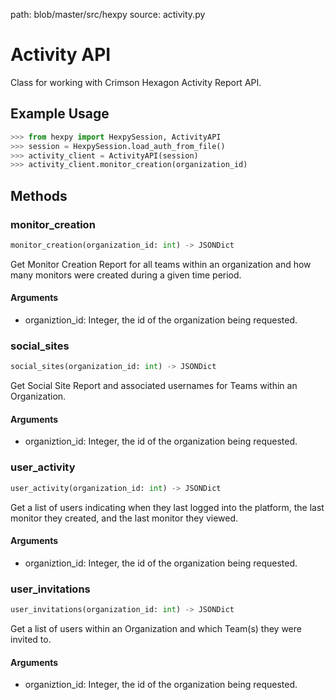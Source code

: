 path: blob/master/src/hexpy
source: activity.py

# Activity API

Class for working with Crimson Hexagon Activity Report API.

## Example Usage
<div class="termy">

```python
>>> from hexpy import HexpySession, ActivityAPI
>>> session = HexpySession.load_auth_from_file()
>>> activity_client = ActivityAPI(session)
>>> activity_client.monitor_creation(organization_id)
```
</div>

## Methods

### monitor_creation
```python
monitor_creation(organization_id: int) -> JSONDict
```
Get Monitor Creation Report for all teams within an organization and how many monitors were created during a given time period.


#### Arguments
* organiztion_id: Integer, the id of the organization being requested.

### social_sites
```python
social_sites(organization_id: int) -> JSONDict
```
Get Social Site Report and associated usernames for Teams within an Organization.

#### Arguments
* organiztion_id: Integer, the id of the organization being requested.

### user_activity
```python
user_activity(organization_id: int) -> JSONDict
```
Get a list of users indicating when they last logged into the platform, the last monitor they created, and the last monitor they viewed.

#### Arguments
* organiztion_id: Integer, the id of the organization being requested.

### user_invitations
```python
user_invitations(organization_id: int) -> JSONDict
```
Get a list of users within an Organization and which Team(s) they were invited to.

#### Arguments
* organiztion_id: Integer, the id of the organization being requested.
